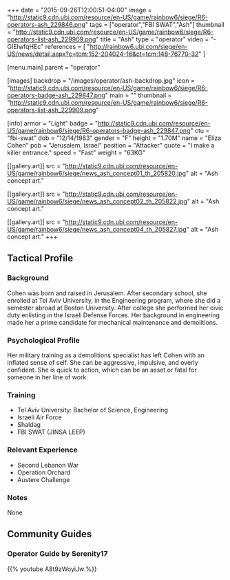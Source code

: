 +++
date = "2015-09-26T12:00:51-04:00"
image = "http://static9.cdn.ubi.com/resource/en-US/game/rainbow6/siege/R6-operators-ash_229846.png"
tags = ["operator","FBI SWAT","Ash"]
thumbnail = "http://static9.cdn.ubi.com/resource/en-US/game/rainbow6/siege/R6-operators-list-ash_229909.png"
title = "Ash"
type = "operator"
video = "-GIEIwfqHEc"
references = [
  "http://rainbow6.ubi.com/siege/en-US/news/detail.aspx?c=tcm:152-204024-16&ct=tcm:148-76770-32"
]

[menu.main]
  parent = "operator"

[images]
  backdrop = "/images/operator/ash-backdrop.jpg"
  icon = "http://static9.cdn.ubi.com/resource/en-US/game/rainbow6/siege/R6-operators-badge-ash_229847.png"
  main = ""
  thumbnail = "http://static9.cdn.ubi.com/resource/en-US/game/rainbow6/siege/R6-operators-list-ash_229909.png"

[info]
  armor = "Light"
  badge = "http://static9.cdn.ubi.com/resource/en-US/game/rainbow6/siege/R6-operators-badge-ash_229847.png"
  ctu = "fbi-swat"
  dob = "12/14/1983"
  gender = "F"
  height = "1.70M"
  name = "Eliza Cohen"
  pob = "Jerusalem, Israel"
  position = "Attacker"
  quote = "I make a killer entrance."
  speed = "Fast"
  weight = "63KG"

[[gallery.art]]
  src = "http://static9.cdn.ubi.com/resource/en-US/game/rainbow6/siege/news_ash_concept01_th_205820.jpg"
  alt = "Ash concept art."

[[gallery.art]]
  src = "http://static9.cdn.ubi.com/resource/en-US/game/rainbow6/siege/news_ash_concept02_th_205822.jpg"
  alt = "Ash concept art."

[[gallery.art]]
  src = "http://static9.cdn.ubi.com/resource/en-US/game/rainbow6/siege/news_ash_concept04_th_205827.jpg"
  alt = "Ash concept art."
+++

## Tactical Profile

### Background

Cohen was born and raised in Jerusalem. After secondary school, she enrolled at Tel Aviv University, in the Engineering program, where she did a semester abroad at Boston University. After college she performed her civic duty enlisting in the Israeli Defense Forces. Her background in engineering made her a prime candidate for mechanical maintenance and demolitions.

### Psychological Profile

Her military training as a demolitions specialist has left Cohen with an inflated sense of self. She can be aggressive, impulsive, and overly confident. She is quick to action, which can be an asset or fatal for someone in her line of work.

### Training

* Tel Aviv University: Bachelor of Science, Engineering
* Israeli Air Force
* Shaldag
* FBI SWAT (JINSA LEEP)

### Relevant Experience

* Second Lebanon War
* Operation Orchard
* Austere Challenge

### Notes

None

## Community Guides

### Operator Guide by Serenity17

{{% youtube A8t9zWoyiJw %}}
